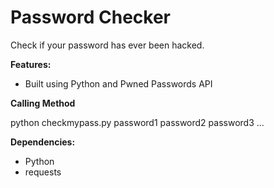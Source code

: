 # Password Checker
Check if your password has ever been hacked.

**Features:**
- Built using Python and Pwned Passwords API

**Calling Method**

python checkmypass.py password1 password2 password3 ...

**Dependencies:**
 - Python
 - requests
